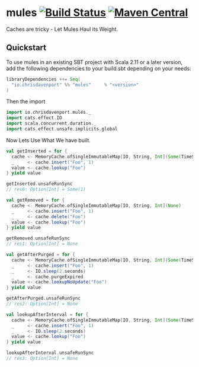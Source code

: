 # mules [![Build Status](https://travis-ci.com/ChristopherDavenport/mules.svg?branch=master)](https://travis-ci.com/ChristopherDavenport/mules) [![Maven Central](https://maven-badges.herokuapp.com/maven-central/io.chrisdavenport/mules_2.12/badge.svg)](https://maven-badges.herokuapp.com/maven-central/io.chrisdavenport/mules_2.12)

Caches are tricky - Let Mules Haul its Weight.


## Quickstart

To use mules in an existing SBT project with Scala 2.11 or a later version, add the following dependencies to your build.sbt depending on your needs:

```scala
libraryDependencies ++= Seq(
  "io.chrisdavenport" %% "mules"     % "<version>"
)
```

Then the import

```scala
import io.chrisdavenport.mules._
import cats.effect.IO
import scala.concurrent.duration._
import cats.effect.unsafe.implicits.global
```

Now Lets Use What We have built.

```scala
val getInserted = for {
  cache <- MemoryCache.ofSingleImmutableMap[IO, String, Int](Some(TimeSpec.unsafeFromDuration(1.second)))
  _     <- cache.insert("Foo", 1)
  value <- cache.lookup("Foo")
} yield value

getInserted.unsafeRunSync
// res0: Option[Int] = Some(1)

val getRemoved = for {
  cache <- MemoryCache.ofSingleImmutableMap[IO, String, Int](None)
  _     <- cache.insert("Foo", 1)
  _     <- cache.delete("Foo")
  value <- cache.lookup("Foo")
} yield value

getRemoved.unsafeRunSync
// res1: Option[Int] = None

val getAfterPurged = for {
  cache <- MemoryCache.ofSingleImmutableMap[IO, String, Int](Some(TimeSpec.unsafeFromDuration(1.second)))
  _     <- cache.insert("Foo", 1)
  _     <- IO.sleep(2.seconds)
  _     <- cache.purgeExpired
  value <- cache.lookupNoUpdate("Foo")
} yield value

getAfterPurged.unsafeRunSync
// res2: Option[Int] = None

val lookupAfterInterval = for {
  cache <- MemoryCache.ofSingleImmutableMap[IO, String, Int](Some(TimeSpec.unsafeFromDuration(1.second)))
  _     <- cache.insert("Foo", 1)
  _     <- IO.sleep(2.seconds)
  value <- cache.lookup("Foo")
} yield value

lookupAfterInterval.unsafeRunSync
// res3: Option[Int] = None
```
